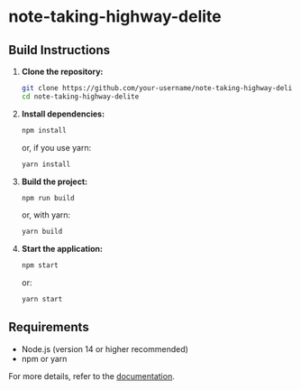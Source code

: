 # note-taking-highway-delite


## Build Instructions

1. **Clone the repository:**
    ```bash
    git clone https://github.com/your-username/note-taking-highway-delite.git
    cd note-taking-highway-delite
    ```

2. **Install dependencies:**
    ```bash
    npm install
    ```
    or, if you use yarn:
    ```bash
    yarn install
    ```

3. **Build the project:**
    ```bash
    npm run build
    ```
    or, with yarn:
    ```bash
    yarn build
    ```

4. **Start the application:**
    ```bash
    npm start
    ```
    or:
    ```bash
    yarn start
    ```

## Requirements

- Node.js (version 14 or higher recommended)
- npm or yarn

For more details, refer to the [documentation](./docs).